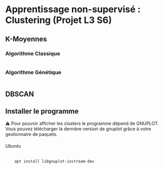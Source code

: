 # Apprentissage non-supervisé : Clustering (Projet L3 S6)

## K-Moyennes
### Algorithme Classique
```
```
### Algorithme Génétique
```
```

## DBSCAN



## Installer le programme
:warning: Pour pouvoir afficher les clusters le programme dépend de GNUPLOT. Vous pouvez télécharger la dernière version de gnuplot grâce à votre gestionnaire de paquets. 
###### Ubuntu
```bash
    apt install libgnuplot-iostream-dev
```


